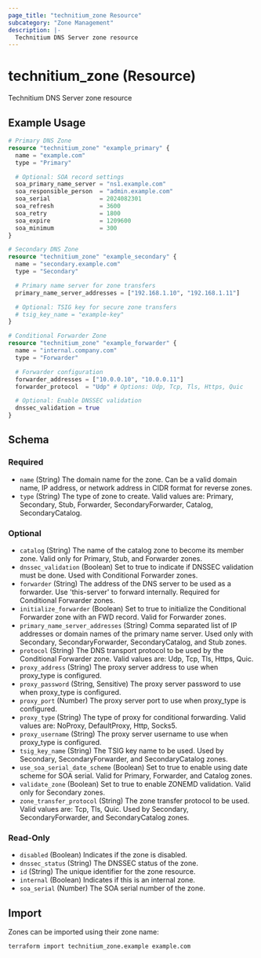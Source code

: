 ```yaml
---
page_title: "technitium_zone Resource"
subcategory: "Zone Management"
description: |-
  Technitium DNS Server zone resource
---
```


# technitium_zone (Resource)

Technitium DNS Server zone resource

## Example Usage

```terraform
# Primary DNS Zone
resource "technitium_zone" "example_primary" {
  name = "example.com"
  type = "Primary"

  # Optional: SOA record settings
  soa_primary_name_server = "ns1.example.com"
  soa_responsible_person  = "admin.example.com"
  soa_serial              = 2024082301
  soa_refresh             = 3600
  soa_retry               = 1800
  soa_expire              = 1209600
  soa_minimum             = 300
}

# Secondary DNS Zone
resource "technitium_zone" "example_secondary" {
  name = "secondary.example.com"
  type = "Secondary"

  # Primary name server for zone transfers
  primary_name_server_addresses = ["192.168.1.10", "192.168.1.11"]

  # Optional: TSIG key for secure zone transfers
  # tsig_key_name = "example-key"
}

# Conditional Forwarder Zone
resource "technitium_zone" "example_forwarder" {
  name = "internal.company.com"
  type = "Forwarder"

  # Forwarder configuration
  forwarder_addresses = ["10.0.0.10", "10.0.0.11"]
  forwarder_protocol  = "Udp" # Options: Udp, Tcp, Tls, Https, Quic

  # Optional: Enable DNSSEC validation
  dnssec_validation = true
}
```

<!-- schema generated by tfplugindocs -->
## Schema

### Required

- `name` (String) The domain name for the zone. Can be a valid domain name, IP address, or network address in CIDR format for reverse zones.
- `type` (String) The type of zone to create. Valid values are: Primary, Secondary, Stub, Forwarder, SecondaryForwarder, Catalog, SecondaryCatalog.

### Optional

- `catalog` (String) The name of the catalog zone to become its member zone. Valid only for Primary, Stub, and Forwarder zones.
- `dnssec_validation` (Boolean) Set to true to indicate if DNSSEC validation must be done. Used with Conditional Forwarder zones.
- `forwarder` (String) The address of the DNS server to be used as a forwarder. Use 'this-server' to forward internally. Required for Conditional Forwarder zones.
- `initialize_forwarder` (Boolean) Set to true to initialize the Conditional Forwarder zone with an FWD record. Valid for Forwarder zones.
- `primary_name_server_addresses` (String) Comma separated list of IP addresses or domain names of the primary name server. Used only with Secondary, SecondaryForwarder, SecondaryCatalog, and Stub zones.
- `protocol` (String) The DNS transport protocol to be used by the Conditional Forwarder zone. Valid values are: Udp, Tcp, Tls, Https, Quic.
- `proxy_address` (String) The proxy server address to use when proxy_type is configured.
- `proxy_password` (String, Sensitive) The proxy server password to use when proxy_type is configured.
- `proxy_port` (Number) The proxy server port to use when proxy_type is configured.
- `proxy_type` (String) The type of proxy for conditional forwarding. Valid values are: NoProxy, DefaultProxy, Http, Socks5.
- `proxy_username` (String) The proxy server username to use when proxy_type is configured.
- `tsig_key_name` (String) The TSIG key name to be used. Used by Secondary, SecondaryForwarder, and SecondaryCatalog zones.
- `use_soa_serial_date_scheme` (Boolean) Set to true to enable using date scheme for SOA serial. Valid for Primary, Forwarder, and Catalog zones.
- `validate_zone` (Boolean) Set to true to enable ZONEMD validation. Valid only for Secondary zones.
- `zone_transfer_protocol` (String) The zone transfer protocol to be used. Valid values are: Tcp, Tls, Quic. Used by Secondary, SecondaryForwarder, and SecondaryCatalog zones.

### Read-Only

- `disabled` (Boolean) Indicates if the zone is disabled.
- `dnssec_status` (String) The DNSSEC status of the zone.
- `id` (String) The unique identifier for the zone resource.
- `internal` (Boolean) Indicates if this is an internal zone.
- `soa_serial` (Number) The SOA serial number of the zone.

## Import

Zones can be imported using their zone name:

```
terraform import technitium_zone.example example.com
```